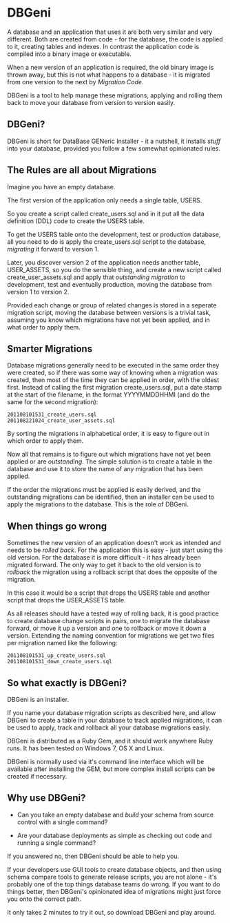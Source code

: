 # DBGeni

A database and an application that uses it are both very similar and very different. Both are created from code - for the database, the code is applied to it, creating tables and indexes. In contrast the application code is compiled into a binary image or executable.

When a new version of an application is required, the old binary image is thrown away, but this is not what happens to a database - it is migrated from one version to the next by *Migration Code*.

DBGeni is a tool to help manage these migrations, applying and rolling them back to move your database from version to version easily.

## DBGeni?

DBGeni is short for DataBase GENeric Installer - it a nutshell, it installs *stuff* into your database, provided you follow a few somewhat opinionated rules.


## The Rules are all about Migrations

Imagine you have an empty database. 

The first version of the application only needs a single table, USERS.

So you create a script called create_users.sql and in it put all the data definition (DDL) code to create the USERS table.

To get the USERS table onto the development, test or production database, all you need to do is apply the create_users.sql script to the database, *migrating* it forward to version 1.

Later, you discover version 2 of the application needs another table, USER_ASSETS, so you do the sensible thing, and create a new script called create_user_assets.sql and apply that *outstanding migration* to development, test and eventually production, moving the database from version 1 to version 2.

Provided each change or group of related changes is stored in a seperate migration script, moving the database between versions is a trivial task, assuming you know which migrations have not yet been applied, and in what order to apply them.

## Smarter Migrations

Database migrations generally need to be executed in the same order they were created, so if there was some way of knowing when a migration was created, then most of the time they can be applied in order, with the oldest first. Instead of calling the first migration create_users.sql, put a date stamp at the start of the filename, in the format YYYYMMDDHHMI (and do the same for the second migration):

    201108101531_create_users.sql
    201108221024_create_user_assets.sql

By sorting the migrations in alphabetical order, it is easy to figure out in which order to apply them.

Now all that remains is to figure out which migrations have not yet been applied or are *outstanding*. The simple solution is to create a table in the database and use it to store the name of any migration that has been applied.

If the order the migrations must be applied is easily derived, and the outstanding migrations can be identified, then an installer can be used to apply the migrations to the database. This is the role of DBGeni.

## When things go wrong

Sometimes the new version of an application doesn't work as intended and needs to be *rolled back*. For the application this is easy - just start using the old version. For the database it is more difficult - it has already been migrated forward. The only way to get it back to the old version is to *rollback* the migration using a rollback script that does the opposite of the migration. 

In this case it would be a script that drops the USERS table and another script that drops the USER_ASSETS table. 

As all releases should have a tested way of rolling back, it is good practice to create database change scripts in pairs, one to migrate the database forward, or move it up a version and one to rollback or move it down a version. Extending the naming convention for migrations we get two files per migration named like the following:

    201108101531_up_create_users.sql
    201108101531_down_create_users.sql


## So what exactly is DBGeni?

DBGeni is an installer. 

If you name your database migration scripts as described here, and allow DBGeni to create a table in your database to track applied migrations, it can be used to apply, track and rollback all your database migrations easily.

DBGeni is distributed as a Ruby Gem, and it should work anywhere Ruby runs. It has been tested on Windows 7, OS X and Linux.

DBGeni is normally used via it's command line interface which will be available after installing the GEM, but more complex install scripts can be created if necessary.

## Why use DBGeni?

 * Can you take an empty database and *build* your schema from source control with a single command?

 * Are your database deployments as simple as checking out code and running a single command?

If you answered no, then DBGeni should be able to help you.

If your developers use GUI tools to create database objects, and then using schema compare tools to generate release scripts, you are not alone - it's probably one of the top things database teams do wrong. If you want to do things better, then DBGeni's opinionated idea of migrations might just force you onto the correct path. 

It only takes 2 minutes to try it out, so download DBGeni and play around.






